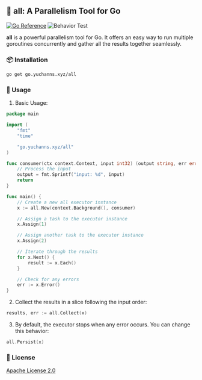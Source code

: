 ## 🚀 all: A Parallelism Tool for Go

[![Go Reference](https://pkg.go.dev/badge/go.yuchanns.xyz/all.svg)](https://pkg.go.dev/go.yuchanns.xyz/all) ![Behavior Test](https://github.com/yuchanns/all/actions/workflows/behavior_test.yaml/badge.svg?branch=main)

**all** is a powerful parallelism tool for Go. It offers an easy way to run multiple goroutines concurrently and gather all the results together seamlessly.

### 📦 Installation

```bash
go get go.yuchanns.xyz/all
```

### 🔧 Usage

1. Basic Usage:

```go
package main

import (
    "fmt"
    "time"

    "go.yuchanns.xyz/all"
)

func consumer(ctx context.Context, input int32) (output string, err error) {
    // Process the input
    output = fmt.Sprintf("input: %d", input)
    return
}

func main() {
    // Create a new all executor instance
    x := all.New(context.Background(), consumer)

    // Assign a task to the executor instance
    x.Assign(1)

    // Assign another task to the executor instance
    x.Assign(2)

    // Iterate through the results
    for x.Next() {
        result := x.Each()
    }

    // Check for any errors
    err := x.Error()
}
```

2. Collect the results in a slice following the input order:

```go
results, err := all.Collect(x)
```

3. By default, the executor stops when any error occurs. You can change this behavior:

```go
all.Persist(x)
```

### 📜 License
[Apache License 2.0](LICENSE)

